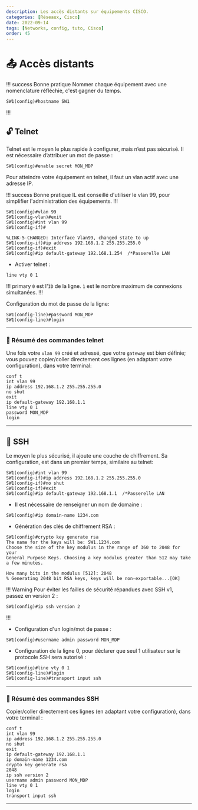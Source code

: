 ```yaml
---
description: Les accès distants sur équipements CISCO.
categories: [Réseaux, Cisco]
date: 2022-09-14
tags: [Networks, config, tuto, Cisco]
order: 45
---
```


# :outbox_tray: Accès distants

!!! success Bonne pratique
Nommer chaque équipement avec une nomenclature réfléchie, c'est gagner du temps.
```
SW1(config)#hostname SW1
```
!!!

## :unlock: Telnet

Telnet est le moyen le plus rapide à configurer, mais n’est pas sécurisé.
Il est nécessaire d’attribuer un mot de passe :

```
SW1(config)#enable secret MON_MDP
```

Pour atteindre votre équipement en telnet, il faut un vlan actif avec une adresse IP.

!!! success Bonne pratique
IL est conseillé d'utiliser le vlan 99, pour simplifier l'administration des équipements.
!!!

```
SW1(config)#vlan 99
SW1(config-vlan)#exit
SW1(config)#int vlan 99
SW1(config-if)#

%LINK-5-CHANGED: Interface Vlan99, changed state to up
SW1(config-if)#ip address 192.168.1.2 255.255.255.0
SW1(config-if)#exit
SW1(config)#ip default-gateway 192.168.1.254  /*Passerelle LAN
```

- Activer telnet :

``` SW1(config)# 
line vty 0 1
```

!!! primary
`0` est l'`ID` de la ligne.
`1` est le nombre maximum de connexions simultanées.
!!!

Configuration du mot de passe de la ligne:

```
SW1(config-line)#password MON_MDP
SW1(config-line)#login
```

----

### :bookmark_tabs: Résumé des commandes telnet

Une fois votre `vlan 99` créé et adressé, que votre `gateway` est bien définie;  
vous pouvez copier/coller directement ces lignes (en adaptant votre configuration), dans votre terminal:

```
conf t
int vlan 99
ip address 192.168.1.2 255.255.255.0
no shut
exit
ip default-gateway 192.168.1.1
line vty 0 1
password MON_MDP
login
```

---

## :closed_lock_with_key: SSH

Le moyen le plus sécurisé, il ajoute une couche de chiffrement.
Sa configuration, est dans un premier temps, similaire au telnet:

```
SW1(config)#int vlan 99
SW1(config-if)#ip address 192.168.1.2 255.255.255.0
SW1(config-if)#no shut
SW1(config-if)#exit
SW1(config)#ip default-gateway 192.168.1.1  /*Passerelle LAN
```

- Il est nécessaire de renseigner un nom de domaine :

```
SW1(config)#ip domain-name 1234.com
```

- Génération des clés de chiffrement RSA :

```
SW1(config)#crypto key generate rsa
The name for the keys will be: SW1.1234.com
Choose the size of the key modulus in the range of 360 to 2048 for your
General Purpose Keys. Choosing a key modulus greater than 512 may take
a few minutes.

How many bits in the modulus [512]: 2048
% Generating 2048 bit RSA keys, keys will be non-exportable...[OK]
```

!!! Warning
Pour éviter les failles de sécurité répandues avec SSH v1, passez en version 2 :
```
SW1(config)#ip ssh version 2
```
!!!

- Configuration d'un login/mot de passe :

```
SW1(config)#username admin password MON_MDP
```

- Configuration de la ligne 0, pour déclarer que seul 1 utilisateur sur le protocole SSH sera autorisé :

```
SW1(config)#line vty 0 1
SW1(config-line)#login
SW1(config-line)#transport input ssh
```

---

### :bookmark_tabs: Résumé des commandes SSH

Copier/coller directement ces lignes (en adaptant votre configuration), dans votre terminal :

```
conf t
int vlan 99
ip address 192.168.1.2 255.255.255.0
no shut
exit
ip default-gateway 192.168.1.1
ip domain-name 1234.com
crypto key generate rsa
2048
ip ssh version 2
username admin password MON_MDP
line vty 0 1
login
transport input ssh
```

----




























